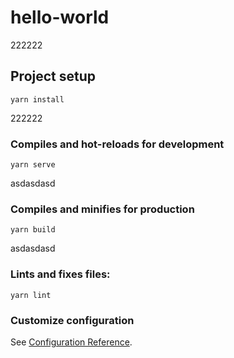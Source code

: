 # hello-world
222222
## Project setup
```
yarn install
```
222222
### Compiles and hot-reloads for development
```
yarn serve
```
asdasdasd
### Compiles and minifies for production
```
yarn build
```
asdasdasd
### Lints and fixes files:
```
yarn lint
```

### Customize configuration
See [Configuration Reference](https://cli.vuejs.org/config/).
